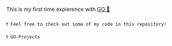 This is my first time expierence with [GO 🔵](https://go.dev/) 
###
```❗ Feel free to check out some of my code in this repository!```

```
❗ GO-Projects
``` 
